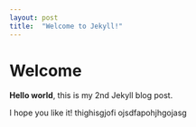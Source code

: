 ```yaml
---
layout: post
title:  "Welcome to Jekyll!"
---
```


# Welcome

**Hello world**, this is my 2nd Jekyll blog post.

I hope you like it!
thighisgjofi
ojsdfapohjhgojasg
